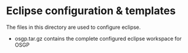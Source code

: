 # Eclipse configuration & templates

The files in this directory are used to configure eclipse.

- osgp.tar.gz contains the complete configured eclipse workspace for OSGP
